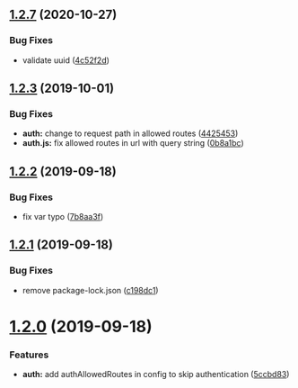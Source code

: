 ## [1.2.7](https://github.com/Lansoweb/koa-mongo-crud/compare/1.2.6...1.2.7) (2020-10-27)


### Bug Fixes

* validate uuid ([4c52f2d](https://github.com/Lansoweb/koa-mongo-crud/commit/4c52f2de99700b05e44aecc04ecba07994a12098))

## [1.2.3](https://github.com/Lansoweb/koa-mongo-crud/compare/1.2.2...1.2.3) (2019-10-01)


### Bug Fixes

* **auth:** change to request path in allowed routes ([4425453](https://github.com/Lansoweb/koa-mongo-crud/commit/4425453))
* **auth.js:** fix allowed routes in url with query string ([0b8a1bc](https://github.com/Lansoweb/koa-mongo-crud/commit/0b8a1bc))

## [1.2.2](https://github.com/Lansoweb/koa-mongo-crud/compare/1.2.1...1.2.2) (2019-09-18)


### Bug Fixes

* fix var typo ([7b8aa3f](https://github.com/Lansoweb/koa-mongo-crud/commit/7b8aa3f))

## [1.2.1](https://github.com/Lansoweb/koa-mongo-crud/compare/1.2.0...1.2.1) (2019-09-18)


### Bug Fixes

* remove package-lock.json ([c198dc1](https://github.com/Lansoweb/koa-mongo-crud/commit/c198dc1))

# [1.2.0](https://github.com/Lansoweb/koa-mongo-crud/compare/1.1.20...1.2.0) (2019-09-18)


### Features

* **auth:** add authAllowedRoutes in config to skip authentication ([5ccbd83](https://github.com/Lansoweb/koa-mongo-crud/commit/5ccbd83))
